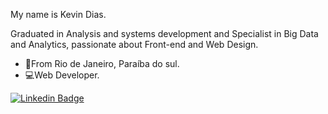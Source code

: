 My name is Kevin Dias.

Graduated in Analysis and systems development and Specialist in Big Data and Analytics, passionate about Front-end and Web Design.



- 📍From Rio de Janeiro, Paraíba do sul.
- 💻Web Developer.




[![Linkedin Badge](https://img.shields.io/badge/-LinkedIn-blue?style=flat-square&logo=Linkedin&logoColor=white&link=https://linkedin.com/in/kevin-dias-8b2a86203)](https://linkedin.com/in/kevin-dias-8b2a86203)
